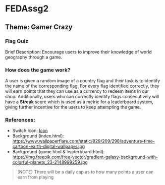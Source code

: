 # FEDAssg2

## Theme: Gamer Crazy

### Flag Quiz
Brief Description:
Encourage users to improve their knowledge of world geography through a game.
### How does the game work?
A user is given a random image of a country flag and their task is to identify the name of the corresponding flag.
For every flag identified correctly, they will earn points that they can use as a currency to redeem items in our shop. Additionally,
users who can correctly identify flags consecutively will have a **Streak** score which is used as a metric for a leaderboard
system, giving further incentive for the users to keep attempting the game.

### References:
- Switch Icon: [Icon](https://www.flaticon.com/free-icon/off-button_5683501?term=switch&page=1&position=6&origin=tag&related_id=5683501)
- Background (index.html): https://www.wallpaperflare.com/static/829/209/298/adventure-time-cartoon-earth-digital-wallpaper.jpg
- Background (game.html & leaderboard.html): https://img.freepik.com/free-vector/gradient-galaxy-background-with-colorful-planets_23-2148999259.jpg
> [NOTE}
> There will be a daily cap as to how many points a user can earn from playing


